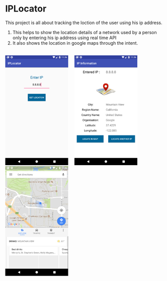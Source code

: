 # IPLocator
This project is all about tracking the loction of the user using his ip address.
1. This helps to show the location details of a network used by a person only by entering his ip address using real time API
2. It also shows the location in google maps through the intent.
<br/>

<div>
<img src="https://github.com/yaswanththaluri/IPLocator/blob/master/Screenshot_1534312582.png" width="200px" height="350px">
&nbsp &nbsp
<img src="https://github.com/yaswanththaluri/IPLocator/blob/master/Screenshot_1534312596.png" width="200px" height="350px">
&nbsp &nbsp
<img src="https://github.com/yaswanththaluri/IPLocator/blob/master/Screenshot_1534312605.png" width="200px" height="350px">
</div>


